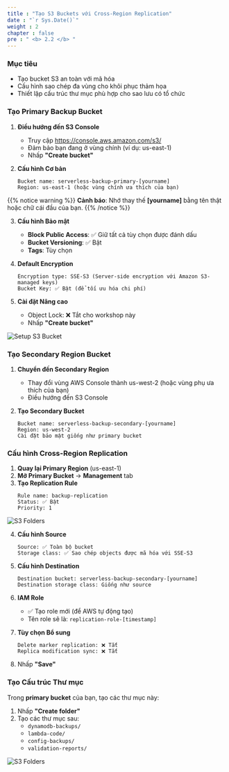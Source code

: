 ```yaml
---
title : "Tạo S3 Buckets với Cross-Region Replication"
date : "`r Sys.Date()`"
weight : 2
chapter : false
pre : " <b> 2.2 </b> "
---
```


### Mục tiêu
- Tạo bucket S3 an toàn với mã hóa
- Cấu hình sao chép đa vùng cho khôi phục thảm họa
- Thiết lập cấu trúc thư mục phù hợp cho sao lưu có tổ chức

### Tạo Primary Backup Bucket

1. **Điều hướng đến S3 Console**
   - Truy cập https://console.aws.amazon.com/s3/
   - Đảm bảo bạn đang ở vùng chính (ví dụ: us-east-1)
   - Nhấp **"Create bucket"**

2. **Cấu hình Cơ bản**
   ```
   Bucket name: serverless-backup-primary-[yourname]
   Region: us-east-1 (hoặc vùng chính ưa thích của bạn)
   ```

{{% notice warning %}}
**Cảnh báo**: Nhớ thay thế **[yourname]** bằng tên thật hoặc chữ cái đầu của bạn.
{{% /notice %}}

3. **Cấu hình Bảo mật**
   - **Block Public Access**: ✅ Giữ tất cả tùy chọn được đánh dấu
   - **Bucket Versioning**: ✅ Bật
   - **Tags**: Tùy chọn

4. **Default Encryption**
   ```
   Encryption type: SSE-S3 (Server-side encryption với Amazon S3-managed keys)
   Bucket Key: ✅ Bật (để tối ưu hóa chi phí)
   ```

5. **Cài đặt Nâng cao**
   - Object Lock: ❌ Tắt cho workshop này
   - Nhấp **"Create bucket"**

![Setup S3 Bucket](/FCJ-Workshop/images/2.prerequisite/s3b1.png)

### Tạo Secondary Region Bucket

1. **Chuyển đến Secondary Region**
   - Thay đổi vùng AWS Console thành us-west-2 (hoặc vùng phụ ưa thích của bạn)
   - Điều hướng đến S3 Console

2. **Tạo Secondary Bucket**
   ```
   Bucket name: serverless-backup-secondary-[yourname]
   Region: us-west-2
   Cài đặt bảo mật giống như primary bucket
   ```

### Cấu hình Cross-Region Replication

1. **Quay lại Primary Region** (us-east-1)
2. **Mở Primary Bucket** → **Management** tab
3. **Tạo Replication Rule**
   ```
   Rule name: backup-replication
   Status: ✅ Bật
   Priority: 1
   ```
![S3 Folders](/FCJ-Workshop/images/2.prerequisite/s3b3.png)

4. **Cấu hình Source**
   ```
   Source: ✅ Toàn bộ bucket
   Storage class: ✅ Sao chép objects được mã hóa với SSE-S3
   ```

5. **Cấu hình Destination**
   ```
   Destination bucket: serverless-backup-secondary-[yourname]
   Destination storage class: Giống như source
   ```

6. **IAM Role**
   - ✅ Tạo role mới (để AWS tự động tạo)
   - Tên role sẽ là: `replication-role-[timestamp]`

7. **Tùy chọn Bổ sung**
   ```
   Delete marker replication: ❌ Tắt
   Replica modification sync: ❌ Tắt
   ```

8. Nhấp **"Save"**

### Tạo Cấu trúc Thư mục

Trong **primary bucket** của bạn, tạo các thư mục này:
1. Nhấp **"Create folder"**
2. Tạo các thư mục sau:
   - `dynamodb-backups/`
   - `lambda-code/`
   - `config-backups/`
   - `validation-reports/`

![S3 Folders](/FCJ-Workshop/images/2.prerequisite/s3b2.png)
